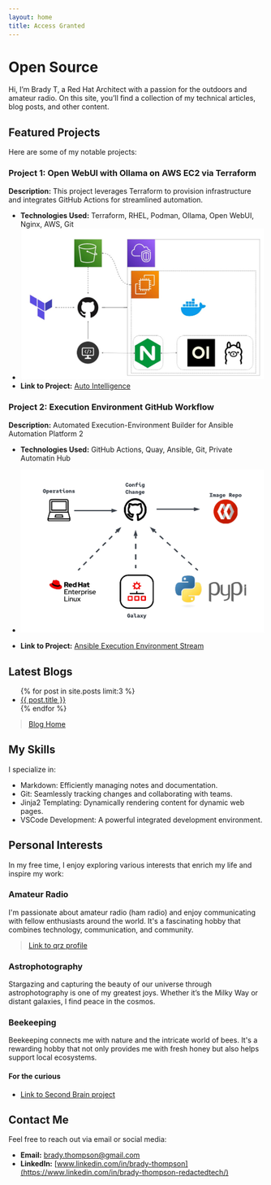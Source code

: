 ```yaml
---
layout: home
title: Access Granted
---
```


# Open Source

Hi, I’m Brady T, a Red Hat Architect with a passion for the outdoors and amateur radio. On this site, you’ll find a collection of my technical articles, blog posts, and other content.

## Featured Projects

Here are some of my notable projects:

### Project 1: Open WebUI with Ollama on AWS EC2 via Terraform

**Description:** This project leverages Terraform to provision infrastructure and integrates GitHub Actions for streamlined automation.

- **Technologies Used:** Terraform, RHEL, Podman, Ollama, Open WebUI, Nginx, AWS, Git
- ![Architecture](images/auto-intelligence.png)
- **Link to Project:** [Auto Intelligence](https://github.com/r3dact3d/Auto-Intelligence)

### Project 2: Execution Environment GitHub Workflow

**Description:** Automated Execution-Environment Builder for Ansible Automation Platform 2
- **Technologies Used:** GitHub Actions, Quay, Ansible, Git, Private Automatin Hub
- ![Execution Environment Builder](images/ee-builder.png)
  
- **Link to Project:** [Ansible Execution Environment Stream](https://github.com/r3dact3d/Ansible-Execution-Environment-Stream)

## Latest Blogs

<ul>
  {% for post in site.posts limit:3 %}
    <li>
      <a href="{{ post.url }}">{{ post.title }}</a>
    </li>
  {% endfor %}
</ul>

> [Blog Home](https://r3dact3d.github.io/posts)

## My Skills

I specialize in:
- Markdown: Efficiently managing notes and documentation.
- Git: Seamlessly tracking changes and collaborating with teams.
- Jinja2 Templating: Dynamically rendering content for dynamic web pages.
- VSCode Development: A powerful integrated development environment.

## Personal Interests

In my free time, I enjoy exploring various interests that enrich my life and inspire my work:

### Amateur Radio
I'm passionate about amateur radio (ham radio) and enjoy communicating with fellow enthusiasts around the world. It's a fascinating hobby that combines technology, communication, and community.

> [Link to qrz profile](https://www.qrz.com/db/W5AWW)

### Astrophotography
Stargazing and capturing the beauty of our universe through astrophotography is one of my greatest joys. Whether it’s the Milky Way or distant galaxies, I find peace in the cosmos.

### Beekeeping
Beekeeping connects me with nature and the intricate world of bees. It's a rewarding hobby that not only provides me with fresh honey but also helps support local ecosystems.

#### For the curious

* [Link to Second Brain project](https://r3dact3d.github.io/brain-dump/)

## Contact Me

Feel free to reach out via email or social media:

- **Email:** [brady.thompson@gmail.com](mailto:brady.thompson@gmail.com)
- **LinkedIn:** [www.linkedin.com/in/brady-thompson](https://www.linkedin.com/in/brady-thompson-redactedtech/)





